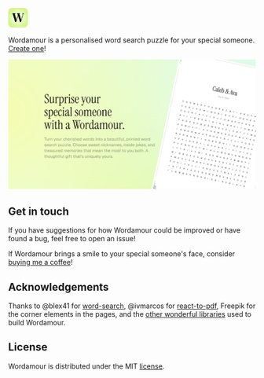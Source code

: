 <img
   src="./public/icon.svg"
   alt="Wordamour logo"
   height="40px"
   width="40px"
/>

Wordamour is a personalised word search puzzle for your special someone. [Create one](https://wordamour.com)!

<img
   src="./public/meta.png"
   alt="Wordamour meta image"
/>

## Get in touch

If you have suggestions for how Wordamour could be improved or have found a bug, feel free to open an issue!

If Wordamour brings a smile to your special someone's face, consider [buying me a coffee](https://buymeacoffee.com/anandbaburajan)!

## Acknowledgements

Thanks to @blex41 for [word-search](https://github.com/blex41/word-search), @ivmarcos for [react-to-pdf](https://github.com/ivmarcos/react-to-pdf), Freepik for the corner elements in the pages, and the [other wonderful libraries](https://github.com/anandbaburajan/wordamour/blob/main/package.json) used to build Wordamour.

## License

Wordamour is distributed under the MIT [license](https://github.com/anandbaburajan/wordamour/main/LICENSE).
